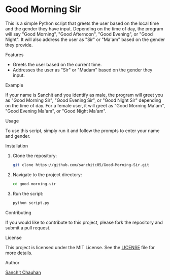 # Good Morning Sir

This is a simple Python script that greets the user based on the local time and the gender they have input. Depending on the time of day, the program will say "Good Morning", "Good Afternoon", "Good Evening", or "Good Night". It will also address the user as "Sir" or "Ma'am" based on the gender they provide.

Features

- Greets the user based on the current time.
- Addresses the user as "Sir" or "Madam" based on the gender they input.

Example

If your name is Sanchit and you identify as male, the program will greet you as "Good Morning Sir", "Good Evening Sir", or "Good Night Sir" depending on the time of day. For a female user, it will greet as "Good Morning Ma'am", "Good Evening Ma'am", or "Good Night Ma'am".

Usage

To use this script, simply run it and follow the prompts to enter your name and gender.

Installation

1. Clone the repository:
    ```bash
    git clone https://github.com/sanchitc05/Good-Morning-Sir.git
    ```
2. Navigate to the project directory:
    ```bash
    cd good-morning-sir
    ```
3. Run the script:
    ```bash
    python script.py
    ```

Contributing

If you would like to contribute to this project, please fork the repository and submit a pull request.

License

This project is licensed under the MIT License. See the [LICENSE](LICENSE) file for more details.

Author

[Sanchit Chauhan](https://github.com/sanchitc05)
